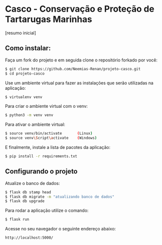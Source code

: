 # Casco - Conservação e Proteção de Tartarugas Marinhas

[resumo inicial]

## Como instalar:

Faça um fork do projeto e em seguida clone o repositório forkado por você:

```sh
$ git clone https://github.com/Neemias-Renan/projeto-casco.git
$ cd projeto-casco
```
Use um ambiente virtual para fazer as instalações que serão utilizadas na aplicação:

```sh
$ virtualenv venv
```

Para criar o ambiente virtual com o venv:

```sh
$ python3 -m venv venv
```

Para ativar o ambiente virtual:

```sh
$ source venv/bin/activate       (Linux)
$ source venv\Script\activate    (Windows)
```

E finalmente, instale a lista de pacotes da aplicação:

```sh
$ pip install -r requirements.txt
```
## Configurando o projeto

Atualize o banco de dados:

```sh
$ flask db stamp head
$ flask db migrate -m "atualizando banco de dados"
$ flask db upgrade
```

Para rodar a aplicação utilize o comando:

```sh
$ flask run
```

Acesse no seu navegador o seguinte endereço abaixo:

```sh
http://localhost:5000/
```
